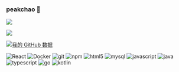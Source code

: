 ### peakchao 👋

<!--
**zhangzhichaolove/zhangzhichaolove** is a ✨ _special_ ✨ repository because its `README.md` (this file) appears on your GitHub profile.

Here are some ideas to get you started:

- 🔭 I’m currently working on ...
- 🌱 I’m currently learning ...
- 👯 I’m looking to collaborate on ...
- 🤔 I’m looking for help with ...
- 💬 Ask me about ...
- 📫 How to reach me: ...
- 😄 Pronouns: ...
- ⚡ Fun fact: ...
-->
<!--
<img align="center" src="https://github-readme-stats.vercel.app/api/top-langs/?username=zhangzhichaolove&langs_count=18" />
-->
<p>
  <a href="https://github.com/zhangzhichaolove">
    <img align="center" src="https://github-readme-stats.anuraghazra1.vercel.app/api/top-langs/?username=zhangzhichaolove&langs_count=10&layout=compact&theme=material-palenight" />
  </a>
</p>
<p>
  <a href="https://github.com/zhangzhichaolove/91porn-android">
    <img align="center" src="https://github-readme-stats.anuraghazra1.vercel.app/api/pin/?username=zhangzhichaolove&repo=91porn-android&theme=material-palenight" />
  </a>
</p>

[![我的 GitHub 数据](https://github-readme-stats.vercel.app/api?username=zhangzhichaolove&show_icons=true&theme=gotham)]()

<p>
  <img alt="React" src="https://img.shields.io/badge/-React-45b8d8?style=flat-square&logo=react&logoColor=white" />
  <img alt="Docker" src="https://img.shields.io/badge/-Docker-46a2f1?style=flat-square&logo=docker&logoColor=white" />
  <img alt="git" src="https://img.shields.io/badge/-Git-F05032?style=flat-square&logo=git&logoColor=white" />
  <img alt="npm" src="https://img.shields.io/badge/-NPM-CB3837?style=flat-square&logo=npm&logoColor=white" />
  <img alt="html5" src="https://img.shields.io/badge/-HTML5-E34F26?style=flat-square&logo=html5&logoColor=white" />
  <img alt="mysql" src="https://img.shields.io/badge/-MySQL-black?style=flat-square&logo=mysql&logoColor=white" />
  <img alt="javascript" src="https://img.shields.io/badge/-JavaScript-black?style=flat-square&logo=javascript&logoColor=white" />
  <img alt="java" src="https://img.shields.io/badge/-java-E34A86?style=flat-square&logo=java&logoColor=white" />
  <img alt="typescript" src="https://img.shields.io/badge/-TypeScript-007ACC?style=flat-square&logo=typescript&logoColor=white" />
  <img alt="go" src="https://img.shields.io/badge/-Golang-007ACC?style=flat-square&logo=go&logoColor=white" />
  <img alt="kotlin" src="https://img.shields.io/badge/-Kotlin-007ACC?style=flat-square&logo=kotlin&logoColor=white" />
</p>
